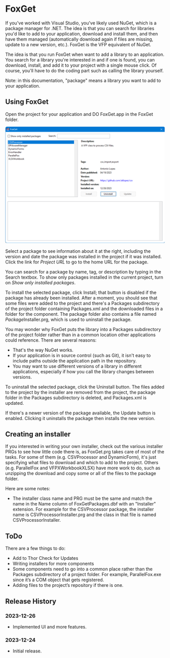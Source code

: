 # FoxGet

If you've worked with Visual Studio, you've likely used NuGet, which is a package manager for .NET. The idea is that you can search for libraries you'd like to add to your application, download and install them, and then have them managed (automatically download again if files are missing, update to a new version, etc.). FoxGet is the VFP equivalent of NuGet.

The idea is that you run FoxGet when want to add a library to an application. You search for a library you're interested in and if one is found, you can download, install, and add it to your project with a single mouse click. Of course, you'll have to do the coding part such as calling the library yourself.

Note: in this documentation, "package" means a library you want to add to your application.

## Using FoxGet

Open the project for your application and DO FoxGet.app in the FoxGet folder.

![](foxget.png)

Select a package to see information about it at the right, including the version and date the package was installed in the project if it was installed. Click the link for _Project URL_ to go to the home URL for the package.

You can search for a package by name, tag, or description by typing in the Search textbox. To show only packages installed in the current project, turn on _Show only installed packages_.

To install the selected package, click Install; that button is disabled if the package has already been installed. After a moment, you should see that some files were added to the project and there's a Packages subdirectory of the project folder containing Packages.xml and the downloaded files in a folder for the component. The package folder also contains a file named <i>Package</i>Installer.prg, which is used to uninstall the package.

You may wonder why FoxGet puts the library into a Packages subdirectory of the project folder rather than in a common location other applications could reference. There are several reasons:

- That's the way NuGet works.
- If your application is in source control (such as Git), it isn't easy to include paths outside the application path in the repository.
- You may want to use different versions of a library in different applications, especially if how you call the library changes between versions.

To uninstall the selected package, click the Uninstall button. The files added to the project by the installer are removed from the project, the package folder in the Packages subdirectory is deleted, and Packages.xml is updated.

If there's a newer version of the package available, the Update button is enabled. Clicking it uninstalls the package then installs the new version.

## Creating an installer
If you interested in writing your own installer, check out the various installer PRGs to see how little code there is, as FoxGet.prg takes care of most of the tasks. For some of them (e.g. CSVProcessor and DynamicForm), it's just specifying what files to download and which to add to the project. Others (e.g. ParallelFox and VFPXWorkbookXLSX) have more work to do, such as unzipping the download and copy some or all of the files to the package folder.

Here are some notes:

- The installer class name and PRG must be the same and match the name in the Name column of FoxGetPackages.dbf with an "Installer" extension. For example for the CSVProcessor package, the installer name is CSVProcessorInstaller.prg and the class in that file is named CSVProcessorInstaller.


## ToDo

There are a few things to do:

-   Add to Thor Check for Updates
-	Writing installers for more components
-	Some components need to go into a common place rather than the Packages subdirectory of a project folder. For example, ParallelFox.exe since it’s a COM object that gets registered.
-	Adding files to the project’s repository if there is one.

## Release History

### 2023-12-26

* Implemented UI and more features.

### 2023-12-24

* Initial release.
